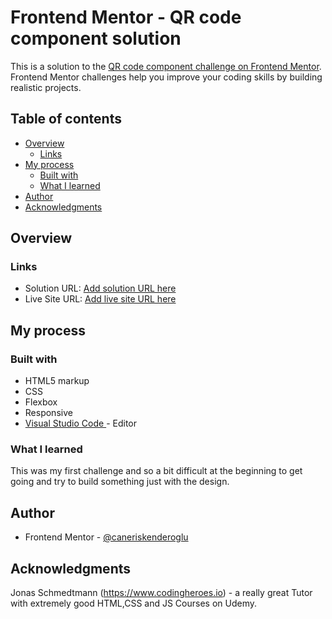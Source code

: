 # Frontend Mentor - QR code component solution

This is a solution to the [QR code component challenge on Frontend Mentor](https://www.frontendmentor.io/challenges/qr-code-component-iux_sIO_H). Frontend Mentor challenges help you improve your coding skills by building realistic projects. 

## Table of contents

- [Overview](#overview)
  - [Links](#links)
- [My process](#my-process)
  - [Built with](#built-with)
  - [What I learned](#what-i-learned)
- [Author](#author)
- [Acknowledgments](#acknowledgments)


## Overview

### Links

- Solution URL: [Add solution URL here](https://your-solution-url.com)
- Live Site URL: [Add live site URL here](https://your-live-site-url.com)

## My process

### Built with

- HTML5 markup
- CSS
- Flexbox
- Responsive
- [Visual Studio Code ](https://https://code.visualstudio.com/) - Editor

### What I learned

This was my first challenge and so a bit difficult at the beginning to get going and try to build something 
just with the design.


## Author

- Frontend Mentor - [@caneriskenderoglu](https://www.frontendmentor.io/profile/caneriskenderoglu)

## Acknowledgments

Jonas Schmedtmann  (https://www.codingheroes.io) - a really great Tutor with extremely good HTML,CSS and JS Courses on Udemy. 


